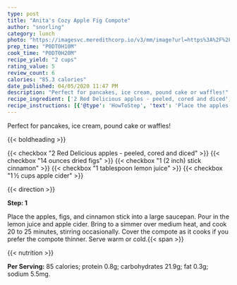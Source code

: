 ```yaml
---
type: post
title: "Anita's Cozy Apple Fig Compote"
author: "snorling"
category: lunch
photo: "https://imagesvc.meredithcorp.io/v3/mm/image?url=https%3A%2F%2Fimages.media-allrecipes.com%2Fuserphotos%2F8205822.jpg"
prep_time: "P0DT0H10M"
cook_time: "P0DT0H20M"
recipe_yield: "2 cups"
rating_value: 5
review_count: 6
calories: "85.3 calories"
date_published: 04/05/2020 11:47 PM
description: "Perfect for pancakes, ice cream, pound cake or waffles!"
recipe_ingredient: ['2 Red Delicious apples - peeled, cored and diced', '14 ounces dried figs', '1 (2 inch) stick cinnamon', '1 tablespoon lemon juice', '1\u2009½ cups apple cider']
recipe_instructions: [{'@type': 'HowToStep', 'text': 'Place the apples, figs, and cinnamon stick into a large saucepan. Pour in the lemon juice and apple cider. Bring to a simmer over medium heat, and cook 20 to 25 minutes, stirring occasionally. Cover the compote as it cooks if you prefer the compote thinner. Serve warm or cold.\n'}]
---
```


Perfect for pancakes, ice cream, pound cake or waffles! 

{{< boldheading >}}

{{< checkbox "2  Red Delicious apples - peeled, cored and diced" >}}
{{< checkbox "14 ounces dried figs" >}}
{{< checkbox "1 (2 inch) stick cinnamon" >}}
{{< checkbox "1 tablespoon lemon juice" >}}
{{< checkbox "1 ½ cups apple cider" >}}


{{< direction >}}

**Step: 1**

Place the apples, figs, and cinnamon stick into a large saucepan. Pour in the lemon juice and apple cider. Bring to a simmer over medium heat, and cook 20 to 25 minutes, stirring occasionally. Cover the compote as it cooks if you prefer the compote thinner. Serve warm or cold.{{< span >}}

{{< nutrition >}}

**Per Serving:** 85 calories; protein 0.8g; carbohydrates 21.9g; fat 0.3g; sodium 5.5mg.